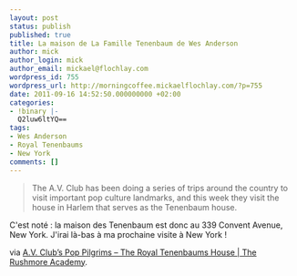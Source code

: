 ```yaml
---
layout: post
status: publish
published: true
title: La maison de La Famille Tenenbaum de Wes Anderson
author: mick
author_login: mick
author_email: mickael@flochlay.com
wordpress_id: 755
wordpress_url: http://morningcoffee.mickaelflochlay.com/?p=755
date: 2011-09-16 14:52:50.000000000 +02:00
categories:
- !binary |-
  Q2luw6ltYQ==
tags:
- Wes Anderson
- Royal Tenenbaums
- New York
comments: []
---
```

<blockquote>The A.V. Club has been doing a series of trips around the country to visit important pop culture landmarks, and this week they visit the house in Harlem that serves as the Tenenbaum house.</blockquote>
C'est noté : la maison des Tenenbaum est donc au 339 Convent Avenue, New York. J'irai là-bas à ma prochaine visite à New York !

via <a href="http://rushmoreacademy.com/2011/07/19/a-v-clubs-pop-pilgrims-the-royal-tenenbaums-house">A.V. Club’s Pop Pilgrims – The Royal Tenenbaums House | The Rushmore Academy</a>.
